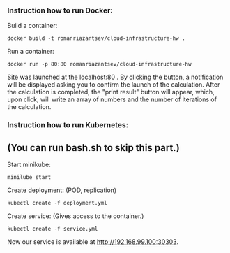 ### Instruction how to run Docker:

Build a container:
```
docker build -t romanriazantsev/cloud-infrastructure-hw .
```

Run a container:
```
docker run -p 80:80 romanriazantsev/cloud-infrastructure-hw
```

Site was launched at the localhost:80 . By clicking the button, a notification will be displayed asking you to confirm the launch of the calculation. After the calculation is completed, the "print result" button will appear, which, upon click, will write an array of numbers and the number of iterations of the calculation.

### Instruction how to run Kubernetes:
## (You can run bash.sh to skip this part.)

Start minikube:
```
minilube start
```

Create deployment:
(POD, replication)
```
kubectl create -f deployment.yml
```

Create service:
(Gives access to the container.)
```
kubectl create -f service.yml
```

Now our service is available at http://192.168.99.100:30303.



